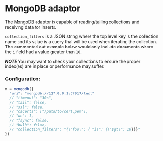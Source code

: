 # MongoDB adaptor

The [MongoDB](https://www.mongodb.com/) adaptor is capable of reading/tailing collections and
receiving data for inserts.

`collection_filters` is a JSON string where the top level key is the collection name and its value 
is a query that will be used when iterating the collection. The commented out example below would only 
include documents where the `i` field had a value greater than `10`.

***NOTE*** You may want to check your collections to ensure the proper index(es) are in place or performance may suffer.

### Configuration:
```javascript
m = mongodb({
  "uri": "mongodb://127.0.0.1:27017/test"
  // "timeout": "30s",
  // "tail": false,
  // "ssl": false,
  // "cacerts": ["/path/to/cert.pem"],
  // "wc": 1,
  // "fsync": false,
  // "bulk": false,
  // "collection_filters": "{\"foo\": {\"i\": {\"$gt\": 10}}}"
})
```
